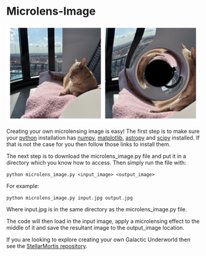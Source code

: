 # Microlens-Image

![Example Image](warped_cat.jpg)

Creating your own microlensing image is easy! The first step is to make sure your [python](https://www.python.org/downloads/) installation has [numpy](https://numpy.org/install/), [matplotlib](https://matplotlib.org/stable/install/index.html), [astropy](https://www.astropy.org/) and [scipy](https://scipy.org/install/) installed. If that is not the case for you then follow those links to install them.

The next step is to download the microlens_image.py file and put it in a directory which you know how to access. Then simply run the file with:

    python microlens_image.py <input_image> <output_image>

For example:

    python microlens_image.py input.jpg output.jpg

Where input.jpg is in the same directory as the microlens_image.py file.

The code will then load in the input image, apply a microlensing effect to the middle of it and save the resultant image to the output_image location. 

If you are looking to explore creating your own Galactic Underworld then see the [StellarMortis repository](https://github.com/David-Sweeney/StellarMortis).
